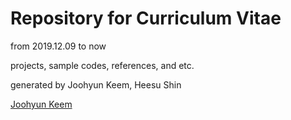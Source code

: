 # Repository for Curriculum Vitae

from 2019.12.09 to now

projects, sample codes, references, and etc.

generated by Joohyun Keem, Heesu Shin

[Joohyun Keem](https://take-a-look.tistory.com, "Joohyun Keem")
